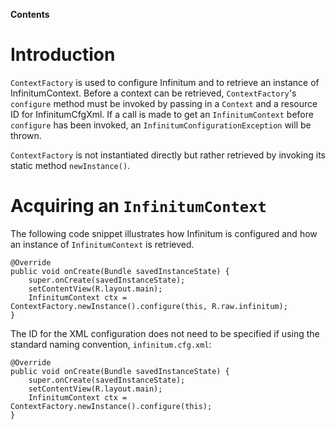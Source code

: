 **Contents**


# Introduction #

`ContextFactory` is used to configure Infinitum and to retrieve an instance of InfinitumContext. Before a context can be retrieved, `ContextFactory`'s `configure` method must be invoked by passing in a `Context` and a resource ID for InfinitumCfgXml. If a call is made to get an `InfinitumContext` before `configure` has been invoked, an `InfinitumConfigurationException` will be thrown.

`ContextFactory` is not instantiated directly but rather retrieved by invoking its static method `newInstance()`.

# Acquiring an `InfinitumContext` #

The following code snippet illustrates how Infinitum is configured and how an instance of `InfinitumContext` is retrieved.

```
@Override
public void onCreate(Bundle savedInstanceState) {
    super.onCreate(savedInstanceState);
    setContentView(R.layout.main);
    InfinitumContext ctx = ContextFactory.newInstance().configure(this, R.raw.infinitum);
}
```

The ID for the XML configuration does not need to be specified if using the standard naming convention, `infinitum.cfg.xml`:

```
@Override
public void onCreate(Bundle savedInstanceState) {
    super.onCreate(savedInstanceState);
    setContentView(R.layout.main);
    InfinitumContext ctx = ContextFactory.newInstance().configure(this);
}
```